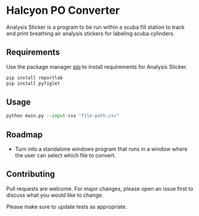 # Halcyon PO Converter 

Analysis Sticker is a program to be run within a scuba fill station to track and print breathing air analysis stickers for labeling scuba cylinders. 

## Requirements

Use the package manager [pip](https://pip.pypa.io/en/stable/) to install requirements for Analysis Sticker.

```bash
pip install reportlab
pip install pyfiglet
```

## Usage

```python
python main.py --input-csv "file-path.csv"
```


## Roadmap
- Turn into a standalone windows program that runs in a window where the user can select which file to convert.

## Contributing

Pull requests are welcome. For major changes, please open an issue first
to discuss what you would like to change.

Please make sure to update tests as appropriate.
